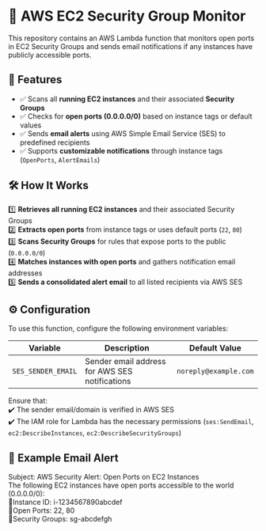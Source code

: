 # 🚀 AWS EC2 Security Group Monitor  

This repository contains an AWS Lambda function that monitors open ports in EC2 Security Groups and sends email notifications if any instances have publicly accessible ports.  

## 📌 Features  

- ✅ Scans all **running EC2 instances** and their associated **Security Groups**  
- ✅ Checks for **open ports (0.0.0.0/0)** based on instance tags or default values  
- ✅ Sends **email alerts** using AWS Simple Email Service (SES) to predefined recipients  
- ✅ Supports **customizable notifications** through instance tags (`OpenPorts`, `AlertEmails`)  

## 🛠 How It Works  

1️⃣ **Retrieves all running EC2 instances** and their associated Security Groups  
2️⃣ **Extracts open ports** from instance tags or uses default ports (`22`, `80`)  
3️⃣ **Scans Security Groups** for rules that expose ports to the public (`0.0.0.0/0`)  
4️⃣ **Matches instances with open ports** and gathers notification email addresses  
5️⃣ **Sends a consolidated alert email** to all listed recipients via AWS SES  

## ⚙️ Configuration  

To use this function, configure the following environment variables:  

| Variable         | Description                                      | Default Value             |
|-----------------|--------------------------------------------------|---------------------------|
| `SES_SENDER_EMAIL` | Sender email address for AWS SES notifications | `noreply@example.com` |

Ensure that:  
✔️ The sender email/domain is verified in AWS SES  
✔️ The IAM role for Lambda has the necessary permissions (`ses:SendEmail`, `ec2:DescribeInstances`, `ec2:DescribeSecurityGroups`)  

## 📨 Example Email Alert  
Subject: AWS Security Alert: Open Ports on EC2 Instances  
The following EC2 instances have open ports accessible to the world (0.0.0.0/0):  
🔹Instance ID: i-1234567890abcdef  
🔹Open Ports: 22, 80  
🔹Security Groups: sg-abcdefgh

